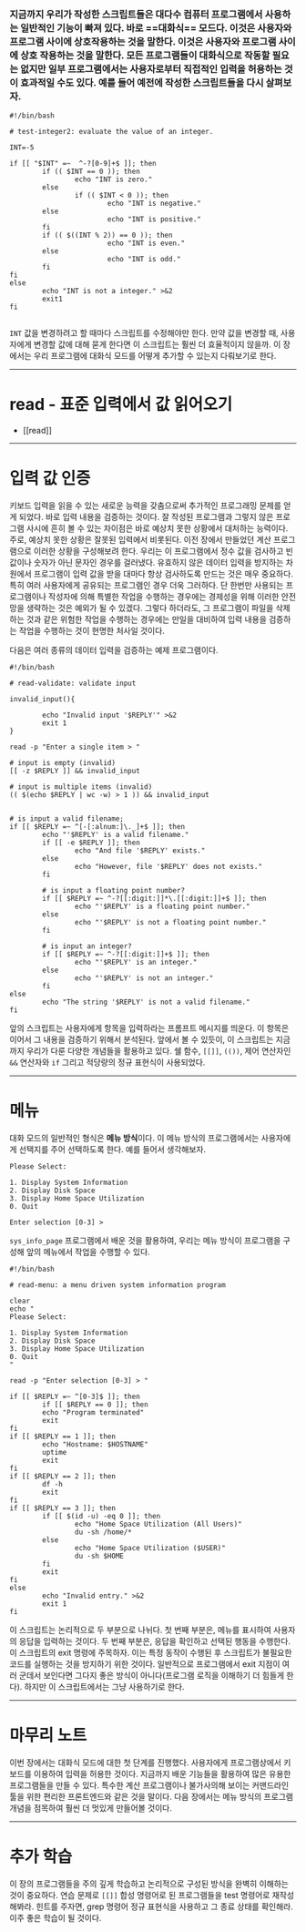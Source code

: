 
### 지금까지 우리가 작성한 스크립트들은 대다수 컴퓨터 프로그램에서 사용하는 일반적인 기능이 빠져 있다. 바로 ==대화식== 모드다. 이것은 사용자와 프로그램 사이에 상호작용하는 것을 말한다. 이것은 사용자와 프로그램 사이에 상호 작용하는 것을 말한다. 모든 프로그램들이 대화식으로 작동할 필요는 없지만 일부 프로그램에서는 사용자로부터 직접적인 입력을 허용하는 것이 효과적일 수도 있다. 예를 들어 예전에 작성한 스크립트들을 다시 살펴보자.

```shell
#!/bin/bash

# test-integer2: evaluate the value of an integer.

INT=-5

if [[ "$INT" =~  ^-?[0-9]+$ ]]; then
        if (( $INT == 0 )); then
                echo "INT is zero."
        else
                if (( $INT < 0 )); then
                        echo "INT is negative."
        else
                        echo "INT is positive."
        fi
        if (( $((INT % 2)) == 0 )); then
                        echo "INT is even."
        else
                        echo "INT is odd."
        fi
fi
else
        echo "INT is not a integer." >&2
        exit1
fi


```

`INT` 값을 변경하려고 할 때마다 스크립트를 수정해야만 한다. 만약 값을 변경할 때, 사용자에게 변경할 값에 대해 묻게 한다면 이 스크립트는 훨씬 더 효율적이지 않을까. 이 장에서는 우리 프로그램에 대화식 모드를 어떻게 추가할 수 있는지 다뤄보기로 한다.

---
# read - 표준 입력에서 값 읽어오기

- [[read]]


---
# 입력 값 인증

키보드 입력을 읽을 수 있는 새로운 능력을 갖춤으로써 추가적인 프로그래밍 문제를 얻게 되었다. 바로 입력 내용을 검증하는 것이다. 잘 작성된 프로그램과 그렇지 않은 프로그램 사시에 흔히 볼 수 있는 차이점은 바로 예상치 못한 상황에서 대처하는 능력이다. 주로, 예상치 못한 상황은 잘못된 입력에서 비롯된다. 이전 장에서 만들었던 계산 프로그램으로 이러한 상황을 구성해보려 한다. 우리는 이 프로그램에서 정수 값을 검사하고 빈 값이나 숫자가 아닌 문자인 경우를 걸러냈다. 유효하지 않은 데이터 입력을 방지하는 차원에서 프로그램이 입력 값을 받을 대마다 항상 검사하도록 만드는 것은 매우 중요하다. 특히 여러 사용자에게 공유되는 프로그램인 경우 더욱 그러하다. 단 한번만 사용되는 프로그램이나 작성자에 의해 특별한 작업을 수행하는 경우에는 경제성을 위해 이러한 안전망을 생략하는 것은 예외가 될 수 있겠다. 그렇다 하더라도, 그 프로그램이 파일을 삭제하는 것과 같은 위험한 작업을 수행하는 경우에는 만일을 대비하여 입력 내용을 검증하는 작업을 수행하는 것이 현명한 처사일 것이다.

다음은 여러 종류의 데이터 입력을 검증하는 예제 프로그램이다.

```shell
#!/bin/bash

# read-validate: validate input

invalid_input(){

        echo "Invalid input '$REPLY'" >&2
        exit 1
}

read -p "Enter a single item > "

# input is empty (invalid)
[[ -z $REPLY ]] && invalid_input

# input is multiple items (invalid)
(( $(echo $REPLY | wc -w) > 1 )) && invalid_input


# is input a valid filename;
if [[ $REPLY =~ ^[-[:alnum:]\._]+$ ]]; then
        echo "'$REPLY' is a valid filename."
        if [[ -e $REPLY ]]; then
                echo "And file '$REPLY' exists."
        else
                echo "However, file '$REPLY' does not exists."
        fi

        # is input a floating point number?
        if [[ $REPLY =~ ^-?[[:digit:]]*\.[[:digit:]]+$ ]]; then
                echo "'$REPLY' is a floating point number."
        else
                echo "'$REPLY' is not a floating point number."
        fi

        # is input an integer?
        if [[ $REPLY =~ ^-?[[:digit:]]+$ ]]; then
                echo "'$REPLY' is an integer."
        else
                echo "'$REPLY' is not an integer."
        fi
else
        echo "The string '$REPLY' is not a valid filename."
fi

```

앞의 스크립트는 사용자에게 항목을 입력하라는 프롬프트 메시지를 띄운다. 이 항목은 이어서 그 내용을 검증하기 위해서 분석된다. 앞에서 볼 수 있듯이, 이 스크립트는 지금까지 우리가 다룬 다양한 개념들을 활용하고 있다. 쉘 함수, `[[]]`, `(())`, 제어 연산자인 `&&` 연산자와 `if` 그리고 적당량의 정규 표현식이 사용되었다.

---
# 메뉴

대화 모드의 일반적인 형식은 **메뉴 방식**이다. 이 메뉴 방식의 프로그램에서는 사용자에게 선택지를 주어 선택하도록 한다. 예를 들어서 생각해보자.


```shell
Please Select:

1. Display System Information
2. Display Disk Space
3. Display Home Space Utilization
0. Quit

Enter selection [0-3] > 
```


`sys_info_page` 프로그램에서 배운 것을 활용하여, 우리는 메뉴 방식이 프로그램을 구성해 앞의 메뉴에서 작업을 수행할 수 있다.

```shell
#!/bin/bash

# read-menu: a menu driven system information program

clear
echo "
Please Select:

1. Display System Information
2. Display Disk Space
3. Display Home Space Utilization
0. Quit
"

read -p "Enter selection [0-3] > "

if [[ $REPLY =~ ^[0-3]$ ]]; then
        if [[ $REPLY == 0 ]]; then
        echo "Program terminated"
        exit
fi
if [[ $REPLY == 1 ]]; then
        echo "Hostname: $HOSTNAME"
        uptime
        exit
fi
if [[ $REPLY == 2 ]]; then
        df -h
        exit
fi
if [[ $REPLY == 3 ]]; then
        if [[ $(id -u) -eq 0 ]]; then
                echo "Home Space Utilization (All Users)"
                du -sh /home/*
        else
                echo "Home Space Utilization ($USER)"
                du -sh $HOME
        fi
        exit
fi
else
        echo "Invalid entry." >&2
        exit 1
fi

```

이 스크립트는 논리적으로 두 부분으로 나뉘다. 첫 번째 부분은, 메뉴를 표시하여 사용자의 응답을 입력하는 것이다. 두 번째 부분은, 응답을 확인하고 선택된 행동을 수행한다. 이 스크립트의 exit 명령에 주목하자. 이는 특정 동작이 수행된 후 스크립트가 불필요한 코드를 실행하는 것을 방지하기 위한 것이다. 일반적으로 프로그램에서 exit 지점이 여러 군데서 보인다면 그다지 좋은 방식이 아니다(프로그램 로직을 이해하기 더 힘들게 한다). 하지만 이 스크립트에서는 그냥 사용하기로 한다.

---
# 마무리 노트

이번 장에서는 대화식 모드에 대한 첫 단계를 진행했다. 사용자에게 프로그램상에서 키보드를 이용하여 입력을 허용한 것이다. 지금까지 배운 기능들을 활용하여 많은 유용한 프로그램들을 만들 수 있다. 특수한 계산 프로그램이나 불가사의해 보이는 커맨드라인 툴을 위한 편리한 프론트엔드와 같은 것을 말이다. 다음 장에서는 메뉴 방식의 프로그램 개념을 점목하여 훨씬 더 멋있게 만들어볼 것이다.

---
# 추가 학습

이 장의 프로그램들을 주의 깊게 학습하고 논리적으로 구성된 방식을 완벽히 이해하는 것이 중요하다. 연습 문제로 `[[]]` 합성 명령어로 된 프로그램들을 test 명령어로 재작성해봐라. 힌트를 주자면, grep 명령어 정규 표현식을 사용하고 그 종료 상태를 확인해라. 이주 좋은 학습이 될 것이다.
